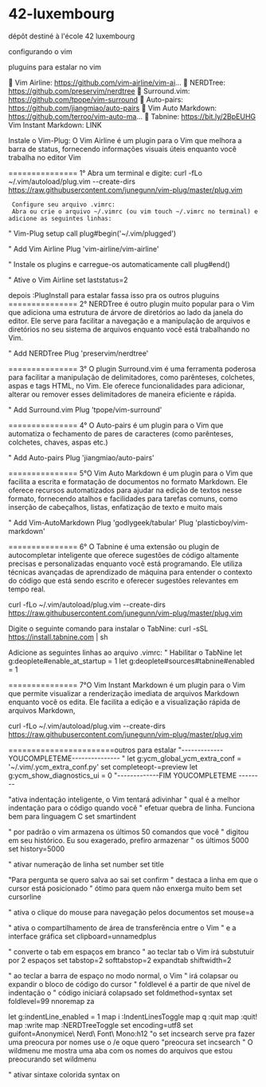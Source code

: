 # 42-luxembourg
dépôt destiné à l'école 42 luxembourg

configurando o vim

pluguins para estalar no vim

🔗 Vim Airline: https://github.com/vim-airline/vim-ai...
🔗 NERDTree: https://github.com/preservim/nerdtree
🔗 Surround.vim: https://github.com/tpope/vim-surround
🔗 Auto-pairs: https://github.com/jiangmiao/auto-pairs
🔗 Vim Auto Markdown: https://github.com/terroo/vim-auto-ma...
🔗 Tabnine: https://bit.ly/2BpEUHG   
 Vim Instant Markdown: LINK
 
 Instale o Vim-Plug:
O Vim Airline é um plugin para o Vim que melhora a barra de status, 
fornecendo informações visuais úteis enquanto você trabalha no editor Vim

=============== 1° Abra um terminal e digite:
    curl -fLo ~/.vim/autoload/plug.vim --create-dirs \
    https://raw.githubusercontent.com/junegunn/vim-plug/master/plug.vim
    
     Configure seu arquivo .vimrc:
     Abra ou crie o arquivo ~/.vimrc (ou vim touch ~/.vimrc no terminal) e adicione as seguintes linhas:

" Vim-Plug setup
call plug#begin('~/.vim/plugged')

" Add Vim Airline
Plug 'vim-airline/vim-airline'

" Instale os plugins e carregue-os automaticamente
call plug#end()

" Ative o Vim Airline
set laststatus=2

depois :PlugInstall para estalar fassa isso pra os outros pluguins
=============== 2° NERDTree
 é outro plugin muito popular para o Vim que adiciona uma estrutura de árvore de
 diretórios ao lado da janela do editor. Ele serve para facilitar a navegação e a manipulação
  de arquivos e diretórios no seu sistema de arquivos enquanto você está trabalhando no Vim.
  
  " Add NERDTree
Plug 'preservim/nerdtree'

=============== 3° O plugin Surround.vim 
é uma ferramenta poderosa para facilitar a manipulação de delimitadores, como parênteses, colchetes, aspas e tags HTML,
 no Vim. Ele oferece funcionalidades para adicionar, alterar ou remover esses delimitadores de maneira eficiente e rápida.

" Add Surround.vim
Plug 'tpope/vim-surround'
 
 =============== 4° O Auto-pairs é um plugin para o Vim que automatiza o fechamento de pares de 
 caracteres (como parênteses, colchetes, chaves, aspas etc.) 
 
 " Add Auto-pairs
Plug 'jiangmiao/auto-pairs'
 
 =============== 5°O Vim Auto Markdown 
 é um plugin para o Vim que facilita a escrita e formatação de documentos no formato Markdown. 
 Ele oferece recursos automatizados para ajudar na edição de textos nesse formato, 
 fornecendo atalhos e facilidades para tarefas comuns, como inserção de cabeçalhos, 
 listas, enfatização de texto e muito mais
 
 " Add Vim-AutoMarkdown
Plug 'godlygeek/tabular'
Plug 'plasticboy/vim-markdown'
 
 
 =============== 6° 
O Tabnine é uma extensão ou plugin de autocompletar inteligente que oferece sugestões de código
 altamente precisas e personalizadas enquanto você está programando. Ele utiliza técnicas avançadas
  de aprendizado de máquina para entender o contexto do código que está sendo escrito e oferecer 
  sugestões relevantes em tempo real.

curl -fLo ~/.vim/autoload/plug.vim --create-dirs \
   https://raw.githubusercontent.com/junegunn/vim-plug/master/plug.vim


Digite o seguinte comando para instalar o TabNine:
curl -sSL https://install.tabnine.com | sh

Adicione as seguintes linhas ao arquivo .vimrc:
" Habilitar o TabNine
let g:deoplete#enable_at_startup = 1
let g:deoplete#sources#tabnine#enabled = 1

 
 =============== 7°O Vim Instant Markdown 
 é um plugin para o Vim que permite visualizar a renderização imediata de arquivos Markdown 
 enquanto você os edita. Ele facilita a edição e a visualização rápida de arquivos Markdown, 
 
curl -fLo ~/.vim/autoload/plug.vim --create-dirs \
   https://raw.githubusercontent.com/junegunn/vim-plug/master/plug.vim
   
   
 
 =======================outros para estalar
 "-------------YOUCOMPLETEME---------------
"
let g:ycm_global_ycm_extra_conf = '~/.vim/.ycm_extra_conf.py'
set completeopt-=preview
let g:ycm_show_diagnostics_ui = 0
"-------------FIM YOUCOMPLETEME --------

"ativa indentação inteligente, o Vim tentará adivinhar
" qual é a melhor indentação para o código quando você
" efetuar quebra de linha. Funciona bem para linguagem C
set smartindent
 
 " por padrão o vim armazena os últimos 50 comandos que você
" digitou em seu histórico. Eu sou exagerado, prefiro armazenar
" os últimos 5000
set history=5000
 
 
 " ativar numeração de linha
set number
set title

"Para pergunta se quero salva ao sai
set confirm 
" destaca a linha em que o cursor está posicionado
" ótimo para quem não enxerga muito bem
set cursorline

" ativa o clique do mouse para navegação pelos documentos
set mouse=a
 
 " ativa o compartilhamento de área de transferência entre o Vim
" e a interface gráfica
set clipboard=unnamedplus

" converte o tab em espaços em branco
" ao teclar tab o Vim irá substutuir por 2 espaços
set tabstop=2 softtabstop=2 expandtab shiftwidth=2

" ao teclar a barra de espaço no modo normal, o Vim
" irá colapsar ou expandir o bloco de código do cursor
" foldlevel é a partir de que nível de indentação o 
" código iniciará colapsado
set foldmethod=syntax
set foldlevel=99
nnoremap <space> za


let g:indentLine_enabled = 1
map <C-k>i :IndentLinesToggle<CR>
map q :quit<CR>
map <C-q> :quit!<CR>
map <C-s> :write<CR>
map <C-n> :NERDTreeToggle<CR>
set encoding=utf8
set guifont=Anonymice\ Nerd\ Font\ Mono:h12
"o set incsearch serve pra fazer uma preocura por nomes use o /e oque quero
"preocura
set incsearch
" O wildmenu me mostra uma aba com os nomes do arquivos que estou preocurando
set wildmenu
 
 " ativar sintaxe colorida
syntax on
 
 
 
 
 
 
 
 
 
 
 
 
